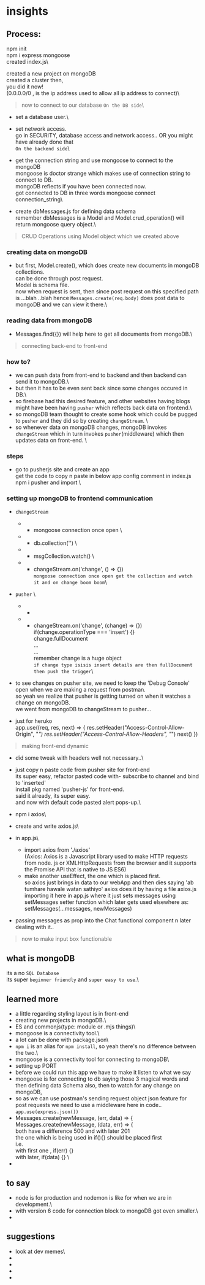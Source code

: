 # insights

## Process:
npm init\
npm i express mongoose\
created index.js\

created a new project on mongoDB\
created a cluster then,\
you did it now!\
(0.0.0.0/0 , is the ip address used to allow all ip address to connect)\

> now to connect to our database
`On the DB side`\
- set a database user.\
- set network access.\
go in SECURITY, database access and network access.. OR you might have already done that\
`On the backend side`\
- get the connection string and use mongoose to connect to the mongoDB\
mongoose is doctor strange which makes use of connection string to connect to DB.\
mongoDB reflects if you have been connected now.\
got connected to DB in three words mongoose connect connection_string\

- create dbMessages.js for defining data schema\
remember dbMessages is a Model and Model.crud_operation() will return mongoose query object.\
> CRUD Operations using Model object which we created above
### creating data on mongoDB
- but first, Model.create(), which does create new documents in mongoDB collections.\
can be done through post request.\
Model is schema file.\
now when request is sent, then since post request on this specified path is ...blah ..blah hence `Messages.create(req.body)` does post data to mongoDB and we can view it there.\
### reading data from mongoDB
- Messages.find({}) will help here to get all documents from mongoDB.\

> connecting back-end to front-end
### how to?
- we can push data from front-end to backend and then backend can send it to mongoDB.\
- but then it has to be even sent back since some changes occured in DB.\
- so firebase had this desired feature, and other websites having blogs might have been having `pusher` which reflects back data on frontend.\
- so mongoDB team thought to create some hook which could be pugged to `pusher` and they did so by creating `changeStream`. \
- so whenever data on mongoDB changes, mongoDB invokes `changeStream` which in turn invokes `pusher`(middleware) which then updates data on front-end. \
### steps
- go to pusherjs site and create an app \
  get the code to copy n paste in below app config comment in index.js \
  npm i pusher and import \

### setting up mongoDB to frontend communication
- `changeStream`
  - - mongoose connection once open \
  - - db.collection('') \
  - - msgCollection.watch() \
  - - changeStream.on('change', () => {}) \
  `mongoose connection once open get the collection and watch it and on change boom boom`\
- `pusher` \
  - - 
  - - changeStream.on('change', (change) => {}) \
      if(change.operationType === 'insert') {} \
      change.fullDocument \
      ... \
      ... \
    remember change is a huge object\
  `if change type isisis insert details are then fullDocument then push the trigger`\

- to see changes on pusher site, we need to keep the 'Debug Console' open when we are making a request from postman.\
so yeah we realize that pusher is getting turned on when it watches a change on mongoDB.\
we went from mongoDB to changeStream to pusher...

- just for heruko\
app.use((req, res, next) => {
    res.setHeader("Access-Control-Allow-Origin", "*")
    res.setHeader("Access-Control-Allow-Headers", "*")
    next()
})

> making front-end dynamic
- did some tweak with headers well not necessary..\
- just copy n paste code from pusher site for front-end\
its super easy, refactor pasted code with- subscribe to channel and bind to 'inserted'\
install pkg named 'pusher-js' for front-end.\
said it already, its super easy.\
and now with default code pasted alert pops-up.\

- npm i axios\
- create and write axios.js\
- in app.js\
  - import axios from './axios' \
  (Axios: Axios is a Javascript library used to make HTTP requests from node. js or XMLHttpRequests from the browser and it supports the Promise API that is native to JS ES6)
  - make another useEffect, the one which is placed first.\
  so axios just brings in data to our webApp and then dies saying 'ab tumhare hawale watan sathiyo' axios does it by having a file axios.js importing it here in app.js where it just sets messages using setMessages setter function which later gets used elsewhere 
  as: setMessages(...messages, newMessages)

- passing messages as prop into the Chat functional component n later dealing with it..
> now to make input box functionable

## what is mongoDB
its a no `SQL Database`\
its super `beginner friendly` and `super easy to use`.\

## learned more
 - a little regarding styling layout is in front-end
 - creating new projects in mongoDB.\
 - ES and commonjs(type: module or .mjs things)\
 - mongoose is a connectivity tool.\
 - a lot can be done with package.json\
 - `npm i` is an alias for `npm install`, so yeah there's no difference between the two.\
 - mongoose is a connectivity tool for connecting to mongoDB\
 - setting up PORT
 - before we could run this app we have to make it listen to what we say
 - mongoose is for connecting to db saying those 3 magical words and then defining data Schema also, then to watch for any change on mongoDB, 
 - so as we can use postman's sending request object json feature for post requests we need to use a middleware here in code..\
 `app.use(express.json())`
 - Messages.create(newMessage, (err, data) => { \
   Messages.create(newMessage, (data, err) => { \
       both have a difference 500 and with later 201 \
       the one which is being used in if(){} should be placed first \
       i.e. \
       with first one , if(err) {} \
       with later, if(data) {} \
 - 

## to say
 - node is for production and nodemon is like for when we are in development.\
 - with version 6 code for connection block to mongoDB got even smaller.\ 
 - 

## suggestions
- look at dev memes\
- 
- 
- 
- 